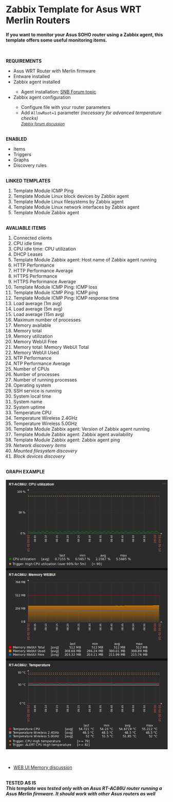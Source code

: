 # Zabbix Template for Asus WRT Merlin Routers

<strong>
  If you want to monitor your Asus SOHO router using a Zabbix agent, this template offers some useful monitoring items.
</strong>


<BR><BR><strong>REQUIREMENTS</strong>

<UL>
  <LI>Asus WRT Router with Merlin firmware</LI>
  <LI>Entware installed</LI>
  <LI>Zabbix agent installed</LI>
      <UL>
        <LI>Agent installation: <a href=https://www.snbforums.com/threads/rt-ac86u-with-zabbix-agent.64343/#post-587787>SNB Forum topic</a></LI>
      </UL>
  <LI>Zabbix agent configuration</LI>
      <UL>
        <LI>Configure file with your router parameters</LI>
        <LI>Add <code>AllowRoot=1</code> parameter<i> (necessary for advanced temperature checks)</i></LI>
        <small><i><a href=https://www.zabbix.com/forum/zabbix-troubleshooting-and-problems/402023-zabbix-agent-system-run>Zabbix forum discussion</a></i></small>
      </UL>
</UL>


<BR><strong>ENABLED</strong>
<UL>
  <LI>Items</LI>
  <LI>Triggers</LI>
  <LI>Graphs</LI>
  <LI>Discovery rules</LI>
</UL>


<BR><strong>LINKED TEMPLATES</strong>
<OL>
  <LI>Template Module ICMP Ping
  <LI>Template Module Linux block devices by Zabbix agent
  <LI>Template Module Linux filesystems by Zabbix agent
  <LI>Template Module Linux network interfaces by Zabbix agent
  <LI>Template Module Zabbix agent
</OL>


<BR><strong>AVALIABLE ITEMS</strong>
<OL>
  <LI>Connected clients
  <LI>CPU idle time
  <LI>CPU idle time: CPU utilization
  <LI>DHCP Leases
  <LI>Template Module Zabbix agent: Host name of Zabbix agent running
  <LI>HTTP Performance
  <LI>HTTP Performance Average
  <LI>HTTPS Performance
  <LI>HTTPS Performance Average
  <LI>Template Module ICMP Ping: ICMP loss
  <LI>Template Module ICMP Ping: ICMP ping
  <LI>Template Module ICMP Ping: ICMP response time
  <LI>Load average (1m avg)
  <LI>Load average (5m avg)
  <LI>Load average (15m avg)
  <LI>Maximum number of processes
  <LI>Memory available
  <LI>Memory total
  <LI>Memory utilization
  <LI>Memory WebUI Free
  <LI>Memory total: Memory WebUI Total
  <LI>Memory WebUI Used
  <LI>NTP Performance
  <LI>NTP Performance Average
  <LI>Number of CPUs
  <LI>Number of processes
  <LI>Number of running processes
  <LI>Operating system
  <LI>SSH service is running
  <LI>System local time
  <LI>System name
  <LI>System uptime
  <LI>Temperature CPU
  <LI>Temperature Wireless 2.4GHz
  <LI>Temperature Wireless 5.0GHz
  <LI>Template Module Zabbix agent: Version of Zabbix agent running
  <LI>Template Module Zabbix agent: Zabbix agent availability
  <LI>Template Module Zabbix agent: Zabbix agent ping
  <LI><i>Network discovery items</i>
  <LI><i>Mounted filesystem discovery</i>
  <LI><i>Block devices discovery</i>
</OL>


<BR><strong>GRAPH EXAMPLE</strong>
  <BR><BR><img src="zabbix_graph_example.png" alt="Graph examples">

<BR>
<UL>
  <LI><a href=https://www.snbforums.com/threads/gui-memory-x-meminfo.68683/#post-645321>WEB UI Memory discussion</a></LI>
</UL>


<BR><strong>TESTED AS IS</strong>
<BR>
<strong><i>
  This template was tested only with an Asus RT-AC86U router running a Asus Merlin firmware.
  It should work with other Asus routers as well
</i></strong>
